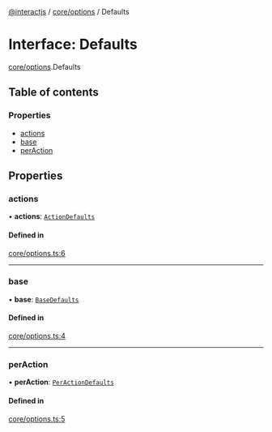 [@interactjs](../README.md) / [core/options](../modules/core_options.md) / Defaults

# Interface: Defaults

[core/options](../modules/core_options.md).Defaults

## Table of contents

### Properties

- [actions](core_options.Defaults.md#actions)
- [base](core_options.Defaults.md#base)
- [perAction](core_options.Defaults.md#peraction)

## Properties

### actions

• **actions**: [`ActionDefaults`](core_options.ActionDefaults.md)

#### Defined in

[core/options.ts:6](https://github.com/taye/interact.js/blob/d3d47461/packages/@interactjs/core/options.ts#L6)

___

### base

• **base**: [`BaseDefaults`](core_options.BaseDefaults.md)

#### Defined in

[core/options.ts:4](https://github.com/taye/interact.js/blob/d3d47461/packages/@interactjs/core/options.ts#L4)

___

### perAction

• **perAction**: [`PerActionDefaults`](core_options.PerActionDefaults.md)

#### Defined in

[core/options.ts:5](https://github.com/taye/interact.js/blob/d3d47461/packages/@interactjs/core/options.ts#L5)

